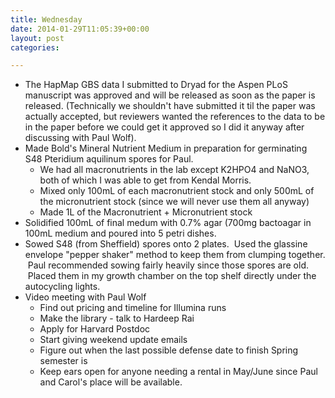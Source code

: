 ```yaml
---
title: Wednesday
date: 2014-01-29T11:05:39+00:00
layout: post
categories:

---
```

  * <span style="line-height: 13px;">The HapMap GBS data I submitted to Dryad for the Aspen PLoS manuscript was approved and will be released as soon as the paper is released. (Technically we shouldn't have submitted it til the paper was actually accepted, but reviewers wanted the references to the data to be in the paper before we could get it approved so I did it anyway after discussing with Paul Wolf).</span>
  * Made Bold's Mineral Nutrient Medium in preparation for germinating S48 Pteridium aquilinum spores for Paul.
      * We had all macronutrients in the lab except K2HPO4 and NaNO3, both of which I was able to get from Kendal Morris.
      * Mixed only 100mL of each macronutrient stock and only 500mL of the micronutrient stock (since we will never use them all anyway)
      * Made 1L of the Macronutrient + Micronutrient stock
  * Solidified 100mL of final medum with 0.7% agar (700mg bactoagar in 100mL medium and poured into 5 petri dishes.
  * Sowed S48 (from Sheffield) spores onto 2 plates.  Used the glassine envelope "pepper shaker" method to keep them from clumping together.  Paul recommended sowing fairly heavily since those spores are old.  Placed them in my growth chamber on the top shelf directly under the autocycling lights.
  * Video meeting with Paul Wolf
      * Find out pricing and timeline for Illumina runs
      * Make the library - talk to Hardeep Rai
      * Apply for Harvard Postdoc
      * Start giving weekend update emails
      * Figure out when the last possible defense date to finish Spring semester is
      * Keep ears open for anyone needing a rental in May/June since Paul and Carol's place will be available.
